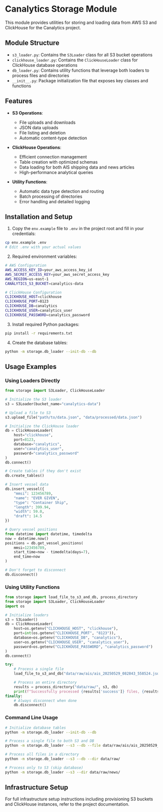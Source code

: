 # Canalytics Storage Module

This module provides utilities for storing and loading data from AWS S3 and ClickHouse for the Canalytics project.

## Module Structure

- `s3_loader.py`: Contains the `S3Loader` class for all S3 bucket operations
- `clickhouse_loader.py`: Contains the `ClickHouseLoader` class for ClickHouse database operations
- `db_loader.py`: Contains utility functions that leverage both loaders to process files and directories
- `__init__.py`: Package initialization file that exposes key classes and functions

## Features

- **S3 Operations**:

  - File uploads and downloads
  - JSON data uploads
  - File listing and deletion
  - Automatic content-type detection

- **ClickHouse Operations**:

  - Efficient connection management
  - Table creation with optimized schemas
  - Data loading for both AIS shipping data and news articles
  - High-performance analytical queries

- **Utility Functions**:
  - Automatic data type detection and routing
  - Batch processing of directories
  - Error handling and detailed logging

## Installation and Setup

1. Copy the `env.example` file to `.env` in the project root and fill in your credentials:

```bash
cp env.example .env
# Edit .env with your actual values
```

2. Required environment variables:

```bash
# AWS Configuration
AWS_ACCESS_KEY_ID=your_aws_access_key_id
AWS_SECRET_ACCESS_KEY=your_aws_secret_access_key
AWS_REGION=us-east-1
CANALYTICS_S3_BUCKET=canalytics-data

# ClickHouse Configuration
CLICKHOUSE_HOST=clickhouse
CLICKHOUSE_PORT=8123
CLICKHOUSE_DB=canalytics
CLICKHOUSE_USER=canalytics_user
CLICKHOUSE_PASSWORD=canalytics_password
```

3. Install required Python packages:

```bash
pip install -r requirements.txt
```

4. Create the database tables:

```bash
python -m storage.db_loader --init-db --db
```

## Usage Examples

### Using Loaders Directly

```python
from storage import S3Loader, ClickHouseLoader

# Initialize the S3 loader
s3 = S3Loader(bucket_name="canalytics-data")

# Upload a file to S3
s3.upload_file("path/to/data.json", "data/processed/data.json")

# Initialize the ClickHouse loader
db = ClickHouseLoader(
    host="clickhouse",
    port=8123,
    database="canalytics",
    user="canalytics_user",
    password="canalytics_password"
)
db.connect()

# Create tables if they don't exist
db.create_tables()

# Insert vessel data
db.insert_vessel({
    "mmsi": 123456789,
    "name": "EVER GIVEN",
    "type": "Container Ship",
    "length": 399.94,
    "width": 59.0,
    "draft": 14.5
})

# Query vessel positions
from datetime import datetime, timedelta
now = datetime.now()
positions = db.get_vessel_positions(
    mmsi=123456789,
    start_time=now - timedelta(days=7),
    end_time=now
)

# Don't forget to disconnect
db.disconnect()
```

### Using Utility Functions

```python
from storage import load_file_to_s3_and_db, process_directory
from storage import S3Loader, ClickHouseLoader
import os

# Initialize loaders
s3 = S3Loader()
db = ClickHouseLoader(
    host=os.getenv("CLICKHOUSE_HOST", "clickhouse"),
    port=int(os.getenv("CLICKHOUSE_PORT", "8123")),
    database=os.getenv("CLICKHOUSE_DB", "canalytics"),
    user=os.getenv("CLICKHOUSE_USER", "canalytics_user"),
    password=os.getenv("CLICKHOUSE_PASSWORD", "canalytics_password")
)
db.connect()

try:
    # Process a single file
    load_file_to_s3_and_db("data/raw/ais/ais_20250529_082843_558524.json", s3, db)

    # Process an entire directory
    results = process_directory("data/raw/", s3, db)
    print(f"Successfully processed {results['success']} files, {results['failure']} failed")
finally:
    # Always disconnect when done
    db.disconnect()
```

### Command Line Usage

```bash
# Initialize database tables
python -m storage.db_loader --init-db --db

# Process a single file to both S3 and DB
python -m storage.db_loader --s3 --db --file data/raw/ais/ais_20250529_082843_558524.json

# Process all files in a directory
python -m storage.db_loader --s3 --db --dir data/raw/

# Process only to S3 (skip database)
python -m storage.db_loader --s3 --dir data/raw/news/
```

## Infrastructure Setup

For full infrastructure setup instructions including provisioning S3 buckets and ClickHouse instances, refer to the project documentation.
